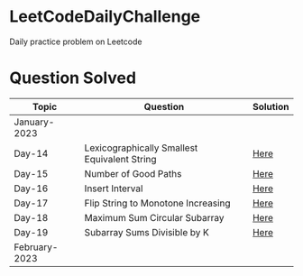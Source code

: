 # LeetCodeDailyChallenge
Daily practice problem on Leetcode
 # Question Solved #

| Topic | Question | Solution |
| ----- | -------- | -------- |
|January-2023|||
|Day-14|Lexicographically Smallest Equivalent String|[Here](https://github.com/SandeepSinghGaur/LeetCodeDailyChallenge/blob/dev_sparta/JANUARY2023/Day14Jan2023.java)|
|Day-15|Number of Good Paths|[Here](https://github.com/SandeepSinghGaur/LeetCodeDailyChallenge/blob/dev_sparta/JANUARY2023/Day15Jan2023.java)|
|Day-16|Insert Interval|[Here](https://github.com/SandeepSinghGaur/LeetCodeDailyChallenge/blob/dev_sparta/JANUARY2023/Day16Jan2023.java)|
|Day-17|Flip String to Monotone Increasing|[Here](https://github.com/SandeepSinghGaur/LeetCodeDailyChallenge/blob/dev_sparta/JANUARY2023/Day17Jan2023.java)|
|Day-18|Maximum Sum Circular Subarray|[Here](https://github.com/SandeepSinghGaur/LeetCodeDailyChallenge/blob/main/JANUARY2023/Day18Jan2023.java)|
|Day-19|Subarray Sums Divisible by K|[Here](https://github.com/SandeepSinghGaur/LeetCodeDailyChallenge/blob/main/JANUARY2023/Day18Jan2023.java)|
| February-2023 |||
